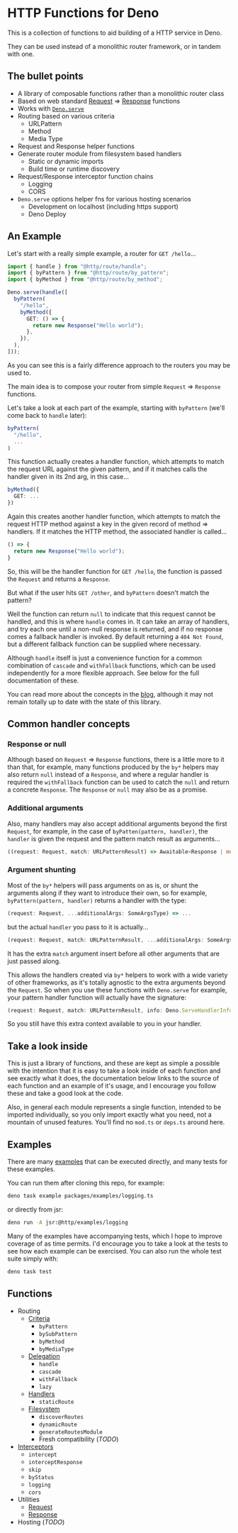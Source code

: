 # HTTP Functions for Deno

This is a collection of functions to aid building of a HTTP service in Deno.

They can be used instead of a monolithic router framework, or in tandem with
one.

## The bullet points

- A library of composable functions rather than a monolithic router class
- Based on web standard [Request] => [Response] functions
- Works with [`Deno.serve`][deno_serve]
- Routing based on various criteria
  - URLPattern
  - Method
  - Media Type
- Request and Response helper functions
- Generate router module from filesystem based handlers
  - Static or dynamic imports
  - Build time or runtime discovery
- Request/Response interceptor function chains
  - Logging
  - CORS
- `Deno.serve` options helper fns for various hosting scenarios
  - Development on localhost (including https support)
  - Deno Deploy

[Request]: https://developer.mozilla.org/en-US/docs/Web/API/Request
[Response]: https://developer.mozilla.org/en-US/docs/Web/API/Response
[deno_serve]: https://deno.land/api?s=Deno.serve

## An Example

Let's start with a really simple example, a router for `GET /hello`...

```ts
import { handle } from "@http/route/handle";
import { byPattern } from "@http/route/by_pattern";
import { byMethod } from "@http/route/by_method";

Deno.serve(handle([
  byPattern(
    "/hello",
    byMethod({
      GET: () => {
        return new Response("Hello world");
      },
    }),
  ),
]));
```

As you can see this is a fairly difference approach to the routers you may be
used to.

The main idea is to compose your router from simple `Request` => `Response`
functions.

Let's take a look at each part of the example, starting with `byPattern` (we'll
come back to `handle` later):

```ts
byPattern(
  "/hello",
  ...
)
```

This function actually creates a handler function, which attempts to match the
request URL against the given pattern, and if it matches calls the handler given
in its 2nd arg, in this case...

```ts
byMethod({
  GET: ...
})
```

Again this creates another handler function, which attempts to match the request
HTTP method against a key in the given record of method => handlers. If it
matches the HTTP method, the associated handler is called...

<!-- deno-fmt-ignore-start -->
```ts
() => {
  return new Response("Hello world");
}
```
<!-- deno-fmt-ignore-end -->

So, this will be the handler function for `GET /hello`, the function is passed
the `Request` and returns a `Response`.

But what if the user hits `GET /other`, and `byPattern` doesn't match the
pattern?

Well the function can return `null` to indicate that this request cannot be
handled, and this is where `handle` comes in. It can take an array of handlers,
and try each one until a non-null response is returned, and if no response comes
a fallback handler is invoked. By default returning a `404 Not Found`, but a
different fallback function can be supplied where necessary.

Although `handle` itself is just a convenience function for a common combination
of `cascade` and `withFallback` functions, which can be used independently for a
more flexible approach. See below for the full documentation of these.

You can read more about the concepts in the [blog], although it may not remain
totally up to date with the state of this library.

[blog]: https://jollytoad.deno.dev/blog/http_fns

## Common handler concepts

### Response or null

Although based on `Request` => `Response` functions, there is a little more to
it than that, for example, many functions produced by the `by*` helpers may also
return `null` instead of a `Response`, and where a regular handler is required
the `withFallback` function can be used to catch the `null` and return a
concrete `Response`. The `Response` or `null` may also be as a promise.

### Additional arguments

Also, many handlers may also accept additional arguments beyond the first
`Request`, for example, in the case of `byPatten(pattern, handler)`, the
`handler` is given the request and the pattern match result as arguments...

```ts
((request: Request, match: URLPatternResult) => Awaitable<Response | null>);
```

### Argument shunting

Most of the `by*` helpers will pass arguments on as is, or shunt the arguments
along if they want to introduce their own, so for example,
`byPattern(pattern, handler)` returns a handler with the type:

```ts
(request: Request, ...additionalArgs: SomeArgsType) => ...
```

but the actual `handler` you pass to it is actually...

```ts
(request: Request, match: URLPatternResult, ...additionalArgs: SomeArgsType) => ...
```

It has the extra `match` argument insert before all other arguments that are
just passed along.

This allows the handlers created via `by*` helpers to work with a wide variety
of other frameworks, as it's totally agnostic to the extra arguments beyond the
`Request`. So when you use these functions with `Deno.serve` for example, your
pattern handler function will actually have the signature:

```ts
(request: Request, match: URLPatternResult, info: Deno.ServeHandlerInfo) => ...
```

So you still have this extra context available to you in your handler.

## Take a look inside

This is just a library of functions, and these are kept as simple a possible
with the intention that it is easy to take a look inside of each function and
see exactly what it does, the documentation below links to the source of each
function and an example of it's usage, and I encourage you follow these and take
a good look at the code.

Also, in general each module represents a single function, intended to be
imported individually, so you only import exactly what you need, not a mountain
of unused features. You'll find no `mod.ts` or `deps.ts` around here.

## Examples

There are many [examples](./packages/examples) that can be executed directly,
and many tests for these examples.

You can run them after cloning this repo, for example:

```sh
deno task example packages/examples/logging.ts
```

or directly from jsr:

```sh
deno run -A jsr:@http/examples/logging
```

Many of the examples have accompanying tests, which I hope to improve coverage
of as time permits. I'd encourage you to take a look at the tests to see how
each example can be exercised. You can also run the whole test suite simply
with:

```sh
deno task test
```

## Functions

- Routing
  - [Criteria](./docs/routing_criteria.md)
    - `byPattern`
    - `bySubPattern`
    - `byMethod`
    - `byMediaType`
  - [Delegation](./docs/routing_delegation.md)
    - `handle`
    - `cascade`
    - `withFallback`
    - `lazy`
  - [Handlers](./docs/handlers.md)
    - `staticRoute`
  - [Filesystem](./docs/routing_filesystem.md)
    - `discoverRoutes`
    - `dynamicRoute`
    - `generateRoutesModule`
    - Fresh compatibility (_TODO_)
- [Interceptors](./docs/interceptors.md)
  - `intercept`
  - `interceptResponse`
  - `skip`
  - `byStatus`
  - `logging`
  - `cors`
- Utilities
  - [Request](./docs/request_utils.md)
  - [Response](./docs/response_utils.md)
- Hosting (_TODO_)
